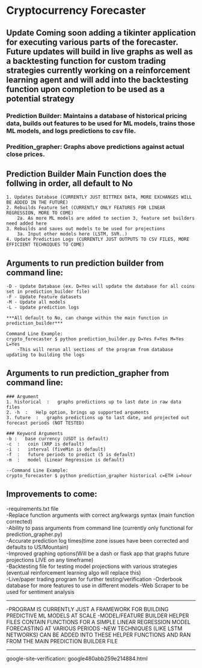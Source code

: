 # Cryptocurrency Forecaster

## Update Coming soon adding a tikinter application for executing various parts of the forecaster.  Future updates will build in live graphs as well as a backtesting function for custom trading strategies currently working on a reinforcement learning agent and will add into the backtesting function upon completion to be used as a potential strategy

### Prediction Builder: Maintains a database of historical pricing data, builds out features to be used for ML models, trains those ML models, and logs predictions to csv file.
### Predition_grapher: Graphs above predictions against actual close prices.

## Prediction Builder Main Function does the follwing in order, all default to No
    1. Updates Database (CURRENTLY JUST BITTREX DATA, MORE EXCHANGES WILL BE ADDED IN THE FUTURE)
    2. Rebuilds Feature Set (CURRENTLY ONLY FEATURES FOR LINEAR REGRESSION, MORE TO COME)
        2a. As more ML models are added to section 3, feature set builders need added here
    3. Rebuilds and saves out models to be used for projections
        3a. Input other models here (LSTM, SVR..)
    4. Update Prediction Logs (CURRENTLY JUST OUTPUTS TO CSV FILES, MORE    EFFICIENT TECHNIQUES TO COME)

## Arguments to run prediction builder from command line:
    -D - Update Database (ex. D=Yes will update the database for all coins set in prediction_builder file)
    -F - Update Feature datasets
    -M - Update all models
    -L - Update prediction logs

    ***All default to No, can change within the main function in prediction_builder***

    Command Line Example:
    crypto_forecaster $ python prediction_builder.py D=Yes F=Yes M=Yes L=Yes
        -This will rerun all sections of the program from database updating to building the logs


## Arguments to run prediction_grapher from command line:
    ### Argument
    1. historical  :   graphs predictions up to last date in raw data files
    2. -h  :   Help option, brings up supported arguments
    3. future  :   graphs predictions up to last date, and projected out forecast periods (NOT TESTED)

    ### Keyword Arguments
    -b :   base currency (USDT is default)
    -c  :   coin (XRP is default)
    -i  :   interval (fiveMin is default)
    -f  :   future periods to predict (5 is default)
    -m  :   model (Linear Regression is default)

    --Command Line Example:
    crypto_forecaster $ python prediction_grapher historical c=ETH i=hour


## Improvements to come:
-requirements.txt file\
-Replace function arguments with correct arg/kwargs syntax (main function corrected)\
-Ability to pass arguments from command line (currently only functional for prediction_grapher.py)\
-Accurate prediction log times(time zone issues have been corrected and defaults to US/Mountain)\
-Improved graphing options(Will be a dash or flask app that graphs future projections LIVE on any timeframe)\
-Backtesting file for testing model projections with various strategies (eventual reinforcement learning algo will replace this)\
-Live/paper trading program for further testing/verification -Orderbook database for more features to use in different models -Web Scraper to be used for sentiment analysis

***
-PROGRAM IS CURRENTLY JUST A FRAMEWORK FOR BUILDING PREDICTIVE ML MODELS AT SCALE
-MODEL/FEATURE BUILDER HELPER FILES CONTAIN FUNCTIONS FOR A SIMPLE LINEAR REGRESSION MODEL FORECASTING AT VARIOUS PERIODS
-NEW TECHNIQUES (LIKE LSTM NETWORKS) CAN BE ADDED INTO THESE HELPER FUNCTIONS AND RAN FROM THE MAIN PREDICTION BUILDER FILE
***
google-site-verification: google480abb259e214884.html
